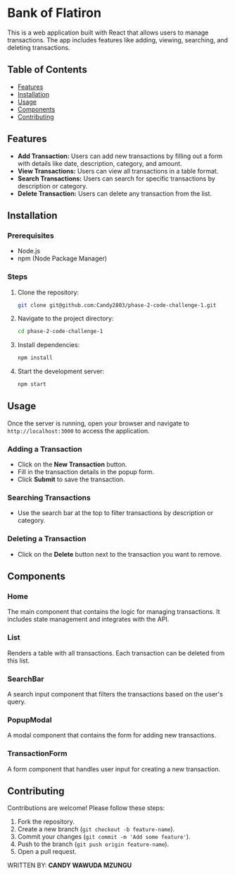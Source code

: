 # Bank of Flatiron 

This is a web application built with React that allows users to manage transactions. The app includes features like adding, viewing, searching, and deleting transactions.

## Table of Contents
- [Features](#features)
- [Installation](#installation)
- [Usage](#usage)
- [Components](#components)
- [Contributing](#contributing)


## Features
- **Add Transaction:** Users can add new transactions by filling out a form with details like date, description, category, and amount.
- **View Transactions:** Users can view all transactions in a table format.
- **Search Transactions:** Users can search for specific transactions by description or category.
- **Delete Transaction:** Users can delete any transaction from the list.

## Installation

### Prerequisites
- Node.js
- npm (Node Package Manager)

### Steps
1. Clone the repository:
    ```bash
    git clone git@github.com:Candy2803/phase-2-code-challenge-1.git
    ```
2. Navigate to the project directory:
    ```bash
    cd phase-2-code-challenge-1
    ```
3. Install dependencies:
    ```bash
    npm install
    ```
4. Start the development server:
    ```bash
    npm start
    ```

## Usage
Once the server is running, open your browser and navigate to `http://localhost:3000` to access the application. 

### Adding a Transaction
- Click on the **New Transaction** button.
- Fill in the transaction details in the popup form.
- Click **Submit** to save the transaction.

### Searching Transactions
- Use the search bar at the top to filter transactions by description or category.

### Deleting a Transaction
- Click on the **Delete** button next to the transaction you want to remove.

## Components

### Home
The main component that contains the logic for managing transactions. It includes state management and integrates with the API.

### List
Renders a table with all transactions. Each transaction can be deleted from this list.

### SearchBar
A search input component that filters the transactions based on the user's query.

### PopupModal
A modal component that contains the form for adding new transactions.

### TransactionForm
A form component that handles user input for creating a new transaction.

## Contributing
Contributions are welcome! Please follow these steps:
1. Fork the repository.
2. Create a new branch (`git checkout -b feature-name`).
3. Commit your changes (`git commit -m 'Add some feature'`).
4. Push to the branch (`git push origin feature-name`).
5. Open a pull request.

WRITTEN BY: **CANDY WAWUDA MZUNGU**
